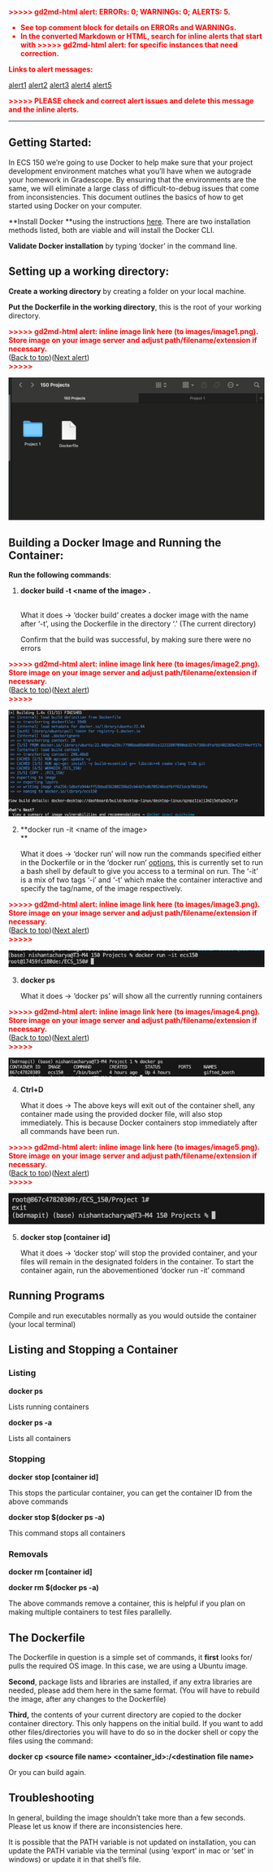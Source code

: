 <!-----

You have some errors, warnings, or alerts. If you are using reckless mode, turn it off to see inline alerts.
* ERRORs: 0
* WARNINGs: 0
* ALERTS: 5

Conversion time: 1.231 seconds.


Using this Markdown file:

1. Paste this output into your source file.
2. See the notes and action items below regarding this conversion run.
3. Check the rendered output (headings, lists, code blocks, tables) for proper
   formatting and use a linkchecker before you publish this page.

Conversion notes:

* Docs to Markdown version 1.0β35
* Thu Apr 04 2024 18:38:48 GMT-0700 (PDT)
* Source doc: Docker Instructions
* This document has images: check for >>>>>  gd2md-html alert:  inline image link in generated source and store images to your server. NOTE: Images in exported zip file from Google Docs may not appear in  the same order as they do in your doc. Please check the images!

----->


<p style="color: red; font-weight: bold">>>>>>  gd2md-html alert:  ERRORs: 0; WARNINGs: 0; ALERTS: 5.</p>
<ul style="color: red; font-weight: bold"><li>See top comment block for details on ERRORs and WARNINGs. <li>In the converted Markdown or HTML, search for inline alerts that start with >>>>>  gd2md-html alert:  for specific instances that need correction.</ul>

<p style="color: red; font-weight: bold">Links to alert messages:</p><a href="#gdcalert1">alert1</a>
<a href="#gdcalert2">alert2</a>
<a href="#gdcalert3">alert3</a>
<a href="#gdcalert4">alert4</a>
<a href="#gdcalert5">alert5</a>

<p style="color: red; font-weight: bold">>>>>> PLEASE check and correct alert issues and delete this message and the inline alerts.<hr></p>



## Getting Started:

In ECS 150 we’re going to use Docker to help make sure that your project development environment matches what you’ll have when we autograde your homework in Gradescope. By ensuring that the environments are the same, we will eliminate a large class of difficult-to-debug issues that come from inconsistencies. This document outlines the basics of how to get started using Docker on your computer.

**Install Docker **using the instructions [here](https://docs.docker.com/get-docker/). There are two installation methods listed, both are viable and will install the Docker CLI.

**Validate Docker installation** by typing ‘docker’ in the command line.


## Setting up a working directory:

**Create a working directory** by creating a folder on your local machine.

**Put the Dockerfile in the working directory**, this is the root of your working directory.



<p id="gdcalert1" ><span style="color: red; font-weight: bold">>>>>>  gd2md-html alert: inline image link here (to images/image1.png). Store image on your image server and adjust path/filename/extension if necessary. </span><br>(<a href="#">Back to top</a>)(<a href="#gdcalert2">Next alert</a>)<br><span style="color: red; font-weight: bold">>>>>> </span></p>


![alt_text](images/image1.png "image_tooltip")



## Building a Docker Image and Running the Container:

**Run the following commands**:



1. **docker  build -t &lt;name of the image> .**

     \
What it does → ‘docker build’ creates a docker image with the name after ‘-t’, using the Dockerfile in the directory ‘.’ (The current directory)


    Confirm that the build was successful, by making sure there were no errors


    

<p id="gdcalert2" ><span style="color: red; font-weight: bold">>>>>>  gd2md-html alert: inline image link here (to images/image2.png). Store image on your image server and adjust path/filename/extension if necessary. </span><br>(<a href="#">Back to top</a>)(<a href="#gdcalert3">Next alert</a>)<br><span style="color: red; font-weight: bold">>>>>> </span></p>


![alt_text](images/image2.png "image_tooltip")


2. **docker run -it &lt;name of the image> \
**

    What it does → ‘docker run’ will now run the commands specified either in the Dockerfile or in the ‘docker run’ [options](https://docs.docker.com/reference/cli/docker/container/run/), this is currently set to run a bash shell by default to give you access to a terminal on run. The ‘-it’ is a mix of two tags ‘-i’ and ‘-t’ which make the container interactive and specify the tag/name, of the image respectively.


    

<p id="gdcalert3" ><span style="color: red; font-weight: bold">>>>>>  gd2md-html alert: inline image link here (to images/image3.png). Store image on your image server and adjust path/filename/extension if necessary. </span><br>(<a href="#">Back to top</a>)(<a href="#gdcalert4">Next alert</a>)<br><span style="color: red; font-weight: bold">>>>>> </span></p>


![alt_text](images/image3.png "image_tooltip")


3. **docker ps**

    What it does → ‘docker ps’ will show all the currently running containers


    

<p id="gdcalert4" ><span style="color: red; font-weight: bold">>>>>>  gd2md-html alert: inline image link here (to images/image4.png). Store image on your image server and adjust path/filename/extension if necessary. </span><br>(<a href="#">Back to top</a>)(<a href="#gdcalert5">Next alert</a>)<br><span style="color: red; font-weight: bold">>>>>> </span></p>


![alt_text](images/image4.png "image_tooltip")


4. **Ctrl+D**

    What it does → The above keys will exit out of the container shell, any container made using the provided docker file, will also stop immediately. This is because Docker containers stop immediately after all commands have been run.


    

<p id="gdcalert5" ><span style="color: red; font-weight: bold">>>>>>  gd2md-html alert: inline image link here (to images/image5.png). Store image on your image server and adjust path/filename/extension if necessary. </span><br>(<a href="#">Back to top</a>)(<a href="#gdcalert6">Next alert</a>)<br><span style="color: red; font-weight: bold">>>>>> </span></p>


![alt_text](images/image5.png "image_tooltip")


5. **docker stop [container id]**

    What it does → ‘docker stop’ will stop the provided container, and your files will remain in the designated folders in the container. To start the container again, run the abovementioned ‘docker run -it’ command



## Running Programs

Compile and run executables normally as you would outside the container (your local terminal)


## Listing and Stopping a Container


### Listing

**docker ps**

Lists running containers

**docker ps -a** 

Lists all containers


### Stopping

**docker** **stop [container id]** 

This stops the particular container, you can get the container ID from the above commands

**docker stop $(docker ps -a)**

This command stops all containers


### Removals

**docker rm [container id]**

**docker rm $(docker ps -a)**

The above commands remove a container, this is helpful if you plan on making multiple containers to test files parallelly.


## The Dockerfile

The Dockerfile in question is a simple set of commands, it **first** looks for/ pulls the required OS image. In this case, we are using a Ubuntu image.

**Second**, package lists and libraries are installed, if any extra libraries are needed, please add them here in the same format. (You will have to rebuild the image, after any changes to the Dockerfile)

**Third,** the contents of your current directory are copied to the docker container directory. This only happens on the initial build. If you want to add other files/directories you will have to do so in the docker shell or copy the files using the command:

**docker cp &lt;source file name> &lt;container_id>:/&lt;destination file name>**

Or you can build again.


## Troubleshooting

In general, building the image shouldn’t take more than a few seconds. Please let us know if there are inconsistencies here.

It is possible that the PATH variable is not updated on installation, you can update the PATH variable via the terminal (using ‘export’ in mac or ‘set’ in windows) or update it in that shell’s file.